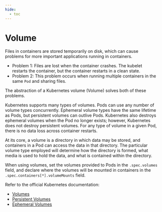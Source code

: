 ```yaml
---
hide:
  - toc
---
```


# Volume

Files in containers are stored temporarily on disk, which can cause problems for more important applications running in containers.

- Problem 1: Files are lost when the container crashes. The kubelet restarts the container, but the container restarts in a clean state.
- Problem 2: This problem occurs when running multiple containers in the same `Pod` and sharing files.

The abstraction of a Kubernetes volume (Volume) solves both of these problems.

Kubernetes supports many types of volumes. Pods can use any number of volume types concurrently.
Ephemeral volume types have the same lifetime as Pods, but persistent volumes can outlive Pods.
Kubernetes also destroys ephemeral volumes when the Pod no longer exists; however, Kubernetes does not destroy persistent volumes.
For any type of volume in a given Pod, there is no data loss across container restarts.

At its core, a volume is a directory in which data may be stored, and containers in a Pod can access the data in that directory.
The particular volume type employed will determine how the directory is formed, what media is used to hold the data, and what is contained within the directory.

When using volumes, set the volumes provided to Pods in the `.spec.volumes` field, and declare where the volumes will be mounted in containers in the `.spec.containers[*].volumeMounts` field.

Refer to the official Kubernetes documentation:

- [Volumes](https://kubernetes.io/docs/concepts/storage/volumes/)
- [Persistent Volumes](https://kubernetes.io/docs/concepts/storage/persistent-volumes/)
- [Ephemeral Volumes](https://kubernetes.io/docs/concepts/storage/ephemeral-volumes/)